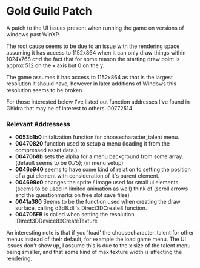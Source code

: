 # Gold Guild Patch
A patch to the UI issues present when running the game on versions of windows past WinXP.

The root cause seems to be due to an issue with the rendering space assuming it has access to 1152x864 when it can only draw things within 1024x768 *and* the fact that for some reason the starting draw point is approx 512 on the x axis but 0 on the y.

The game assumes it has access to 1152x864 as that is the largest resolution it should have, however in later additions of Windows this resolution seems to be broken.

For those interested below I've listed out function addresses I've found in Ghidra that may be of interest to others.
00772514
### Relevant Addressess
- **0053b1b0** initalization function for choosecharacter_talent menu.
- **00470820** function used to setup a menu (loading it from the compressed asset data.)
- **00470b8b** sets the alpha for a menu background from some array. (default seems to be 0.75); (in menu setup)
- **0046e940** seems to have some kind of relation to setting the position of a gui element with consideration of it's parent element.
- **004699c0** changes the sprite / image used for small ui elements (seems to be used in limited animation as well) think of (scroll arrows and the questionmarks on free slot save files)
- **0041a380** Seems to be the function used when creating the draw surface, calling d3d8.dll's Direct3DCreate8 function.
- **004705FB** Is called when setting the resolution IDirect3DDevice8::CreateTexture

An interesting note is that if you 'load' the choosecharacter_talent for other menus instead of their default, for example the load game menu.
The UI issues don't show up, I assume this is due to the x size of the talent menu being smaller, and that some kind of max texture width is affecting the rendering. 